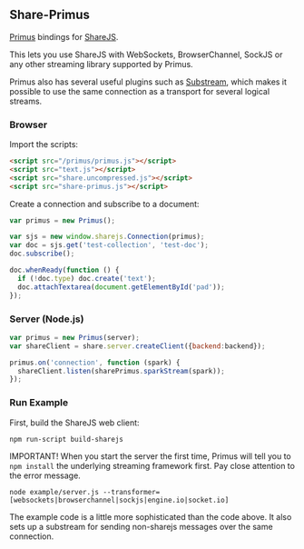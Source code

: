## Share-Primus

[Primus](https://github.com/primus/primus) bindings for [ShareJS](https://github.com/share/ShareJS).

This lets you use ShareJS with WebSockets, BrowserChannel, SockJS or any other streaming library supported by Primus.

Primus also has several useful plugins such as [Substream](https://github.com/primus/substream), which
makes it possible to use the same connection as a transport for several logical streams.

### Browser

Import the scripts:

```html
<script src="/primus/primus.js"></script>
<script src="text.js"></script>
<script src="share.uncompressed.js"></script>
<script src="share-primus.js"></script>
```

Create a connection and subscribe to a document:

```javascript
var primus = new Primus();

var sjs = new window.sharejs.Connection(primus);
var doc = sjs.get('test-collection', 'test-doc');
doc.subscribe();

doc.whenReady(function () {
  if (!doc.type) doc.create('text');
  doc.attachTextarea(document.getElementById('pad'));
});
```

### Server (Node.js)

```javascript
var primus = new Primus(server);
var shareClient = share.server.createClient({backend:backend});

primus.on('connection', function (spark) {
  shareClient.listen(sharePrimus.sparkStream(spark));
});
```

### Run Example

First, build the ShareJS web client:

```
npm run-script build-sharejs
```

IMPORTANT! When you start the server the first time, Primus will tell you to `npm install`
the underlying streaming framework first. Pay close attention to the error message.

```
node example/server.js --transformer=[websockets|browserchannel|sockjs|engine.io|socket.io]
```

The example code is a little more sophisticated than the code above. 
It also sets up a substream for sending non-sharejs messages over the same connection.
